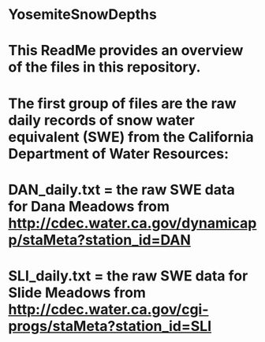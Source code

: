 # YosemiteSnowDepths

# This ReadMe provides an overview of the files in this repository.

# The first group of files are the raw daily records of snow water equivalent (SWE) from the California Department of Water Resources:
# DAN_daily.txt = the raw SWE data for Dana Meadows from http://cdec.water.ca.gov/dynamicapp/staMeta?station_id=DAN
# SLI_daily.txt = the raw SWE data for Slide Meadows from http://cdec.water.ca.gov/cgi-progs/staMeta?station_id=SLI
